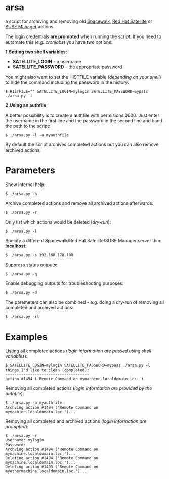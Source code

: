 arsa
====

a script for archiving and removing old [Spacewalk](http://www.spacewalkproject.org/), [Red Hat Satellite](http://www.redhat.com/products/enterprise-linux/satellite/) or [SUSE Manager](http://www.suse.com/products/suse-manager/) actions.

The login credentials **are prompted** when running the script. If you need to automate this (*e.g. cronjobs*) you have two options:

**1.Setting two shell variables:**
* **SATELLITE_LOGIN** - a username
* **SATELLITE_PASSWORD** - the appropriate password

You might also want to set the HISTFILE variable (*depending on your shell*) to hide the command including the password in the history:
```
$ HISTFILE="" SATELLITE_LOGIN=mylogin SATELLITE_PASSWORD=mypass ./arsa.py -l
```

**2.Using an authfile**

A better possibility is to create a authfile with permisions 0600. Just enter the username in the first line and the password in the second line and hand the path to the script:
```
$ ./arsa.py -l -a myauthfile
```

By default the script archives completed actions but you can also remove archived actions.

Parameters
==========

Show internal help:
```
$ ./arsa.py -h
```

Archive completed actions and remove all archived actions afterwards:
```
$ ./arsa.py -r
```

Only list which actions would be deleted (*dry-run*):
```
$ ./arsa.py -l
```

Specify a different Spacewalk/Red Hat Satellite/SUSE Manager server than **localhost**:
```
$ ./arsa.py -s 192.168.178.100
```

Suppress status outputs:
```
$ ./arsa.py -q
```

Enable debugging outputs for troubleshooting purposes:
```
$ ./arsa.py -d
```

The parameters can also be combined - e.g. doing a dry-run of removing all completed and archived actions:
```
$ ./arsa.py -rl
```

Examples
========

Listing all completed actions (*login information are passed using shell variables*):
```
$ SATELLITE_LOGIN=mylogin SATELLITE_PASSWORD=mypass ./arsa.py -l
things I'd like to clean (completed):
-------------------------------------
action #1494 ('Remote Command on mymachine.localdomain.loc.')
```

Removing all completed actions (*login information are provided by the authfile*):
```
$ ./arsa.py -a myauthfile
Archving action #1494 ('Remote Command on mymachine.localdomain.loc.')...
```

Removing all completed and archived actions (*login information are prompted*):
```
$ ./arsa.py -r
Username: mylogin
Password: 
Archving action #1494 ('Remote Command on mymachine.localdomain.loc.')...
Deleting action #1494 ('Remote Command on mymachine.localdomain.loc.')...
Deleting action #1493 ('Remote Command on myothermachine.localdomain.loc.')...
```
